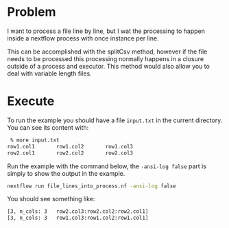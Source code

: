 # Problem
I want to process a file line by line, but I wat the processing
to happen inside a nextflow process with once instance per line.

This can be accomplished with the splitCsv method, however if the
file needs to be processed this processing normally happens in
a closure outside of a process and executor. This method would
also allow you to deal with variable length files.

# Execute
To run the example you should have a file `input.txt` in the
current directory. You can see its content with:
```bash
 % more input.txt 
row1.col1       row1.col2       row1.col3
row2.col1       row2.col2       row2.col3
```

Run the example with the command below, the `-ansi-log false` part is simply
to show the output in the example.
```bash
nextflow run file_lines_into_process.nf -ansi-log false
```

You should see something like:
```bash
[3, n_cols: 3   row2.col3:row2.col2:row2.col1]
[3, n_cols: 3   row1.col3:row1.col2:row1.col1] 
```

